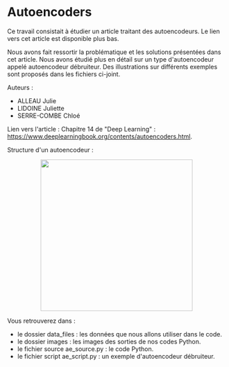 # Autoencoders

Ce travail consistait à étudier un article traitant des autoencodeurs. Le lien vers cet article est disponible plus bas.

Nous avons fait ressortir la problématique et les solutions présentées dans cet article. Nous avons étudié plus en détail sur un type d'autoencodeur appelé autoencodeur débruiteur. Des illustrations sur différents exemples sont proposés dans les fichiers ci-joint.


Auteurs : 
 * ALLEAU Julie
 * LIDOINE Juliette
 * SERRE-COMBE Chloé



Lien vers l'article : Chapitre 14 de "Deep Learning" : https://www.deeplearningbook.org/contents/autoencoders.html.

Structure d'un autoencodeur : 

<p align="center">
  <img src=https://pic2.zhimg.com/v2-86cbd5045efdbebec7961c1cce619fcd_b.jpg width="350">
</p>

Vous retrouverez dans : 
  * le dossier data_files : les données que nous allons utiliser dans le code.
  * le dossier images : les images des sorties de nos codes Python.
  * le fichier source ae_source.py : le code Python.
  * le fichier script ae_script.py : un exemple d'autoencodeur débruiteur.
